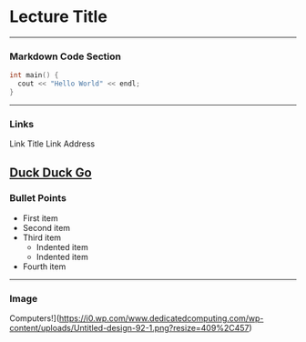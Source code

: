 # Lecture Title
---

### Markdown Code Section

```c++
int main() {
  cout << "Hello World" << endl;
}
```
---
### Links

Link Title        Link Address

[Duck Duck Go](https://duckduckgo.com)
---
### Bullet Points
<ul>
  <li>First item</li>
  <li>Second item</li>
  <li>Third item
    <ul>
      <li>Indented item</li>
      <li>Indented item</li>
    </ul>
  </li>
  <li>Fourth item</li>
</ul>

---

### Image

Computers!](https://i0.wp.com/www.dedicatedcomputing.com/wp-content/uploads/Untitled-design-92-1.png?resize=409%2C457)



